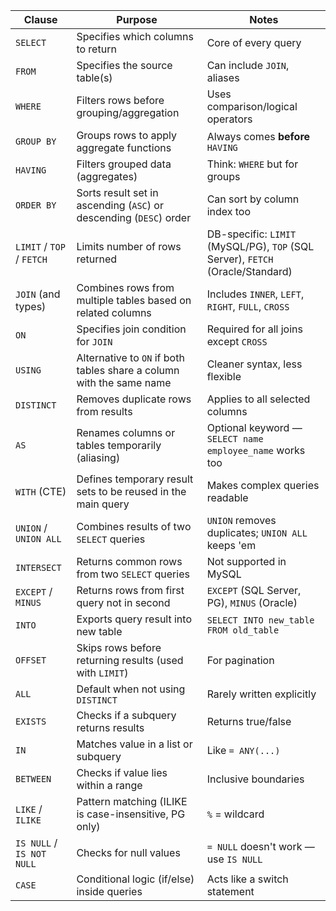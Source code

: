 
| **Clause**                | **Purpose**                                                          | **Notes**                                                                      |
| ------------------------- | -------------------------------------------------------------------- | ------------------------------------------------------------------------------ |
| `SELECT`                  | Specifies which columns to return                                    | Core of every query                                                            |
| `FROM`                    | Specifies the source table(s)                                        | Can include `JOIN`, aliases                                                    |
| `WHERE`                   | Filters rows before grouping/aggregation                             | Uses comparison/logical operators                                              |
| `GROUP BY`                | Groups rows to apply aggregate functions                             | Always comes **before** `HAVING`                                               |
| `HAVING`                  | Filters grouped data (aggregates)                                    | Think: `WHERE` but for groups                                                  |
| `ORDER BY`                | Sorts result set in ascending (`ASC`) or descending (`DESC`) order   | Can sort by column index too                                                   |
| `LIMIT` / `TOP` / `FETCH` | Limits number of rows returned                                       | DB-specific: `LIMIT` (MySQL/PG), `TOP` (SQL Server), `FETCH` (Oracle/Standard) |
| `JOIN` (and types)        | Combines rows from multiple tables based on related columns          | Includes `INNER`, `LEFT`, `RIGHT`, `FULL`, `CROSS`                             |
| `ON`                      | Specifies join condition for `JOIN`                                  | Required for all joins except `CROSS`                                          |
| `USING`                   | Alternative to `ON` if both tables share a column with the same name | Cleaner syntax, less flexible                                                  |
| `DISTINCT`                | Removes duplicate rows from results                                  | Applies to all selected columns                                                |
| `AS`                      | Renames columns or tables temporarily (aliasing)                     | Optional keyword — `SELECT name employee_name` works too                       |
| `WITH` (CTE)              | Defines temporary result sets to be reused in the main query         | Makes complex queries readable                                                 |
| `UNION` / `UNION ALL`     | Combines results of two `SELECT` queries                             | `UNION` removes duplicates; `UNION ALL` keeps 'em                              |
| `INTERSECT`               | Returns common rows from two `SELECT` queries                        | Not supported in MySQL                                                         |
| `EXCEPT` / `MINUS`        | Returns rows from first query not in second                          | `EXCEPT` (SQL Server, PG), `MINUS` (Oracle)                                    |
| `INTO`                    | Exports query result into new table                                  | `SELECT INTO new_table FROM old_table`                                         |
| `OFFSET`                  | Skips rows before returning results (used with `LIMIT`)              | For pagination                                                                 |
| `ALL`                     | Default when not using `DISTINCT`                                    | Rarely written explicitly                                                      |
| `EXISTS`                  | Checks if a subquery returns results                                 | Returns true/false                                                             |
| `IN`                      | Matches value in a list or subquery                                  | Like `= ANY(...)`                                                              |
| `BETWEEN`                 | Checks if value lies within a range                                  | Inclusive boundaries                                                           |
| `LIKE` / `ILIKE`          | Pattern matching (ILIKE is case-insensitive, PG only)                | `%` = wildcard                                                                 |
| `IS NULL` / `IS NOT NULL` | Checks for null values                                               | `= NULL` doesn't work — use `IS NULL`                                          |
| `CASE`                    | Conditional logic (if/else) inside queries                           | Acts like a switch statement                                                   |
